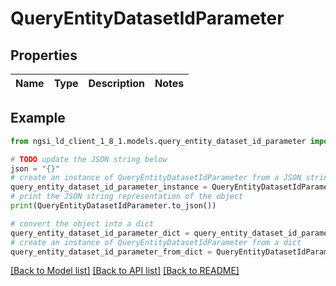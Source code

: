 # QueryEntityDatasetIdParameter


## Properties

Name | Type | Description | Notes
------------ | ------------- | ------------- | -------------

## Example

```python
from ngsi_ld_client_1_8_1.models.query_entity_dataset_id_parameter import QueryEntityDatasetIdParameter

# TODO update the JSON string below
json = "{}"
# create an instance of QueryEntityDatasetIdParameter from a JSON string
query_entity_dataset_id_parameter_instance = QueryEntityDatasetIdParameter.from_json(json)
# print the JSON string representation of the object
print(QueryEntityDatasetIdParameter.to_json())

# convert the object into a dict
query_entity_dataset_id_parameter_dict = query_entity_dataset_id_parameter_instance.to_dict()
# create an instance of QueryEntityDatasetIdParameter from a dict
query_entity_dataset_id_parameter_from_dict = QueryEntityDatasetIdParameter.from_dict(query_entity_dataset_id_parameter_dict)
```
[[Back to Model list]](../README.md#documentation-for-models) [[Back to API list]](../README.md#documentation-for-api-endpoints) [[Back to README]](../README.md)



